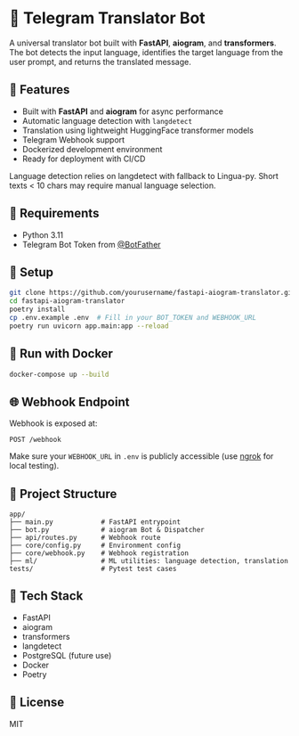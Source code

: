 # 🧠 Telegram Translator Bot

A universal translator bot built with **FastAPI**, **aiogram**, and **transformers**. The bot detects the input language, identifies the target language from the user prompt, and returns the translated message.

## 🚀 Features

- Built with **FastAPI** and **aiogram** for async performance
- Automatic language detection with `langdetect`
- Translation using lightweight HuggingFace transformer models
- Telegram Webhook support
- Dockerized development environment
- Ready for deployment with CI/CD

Language detection relies on langdetect with fallback to Lingua-py.
Short texts < 10 chars may require manual language selection.

## 🔧 Requirements

- Python 3.11
- Telegram Bot Token from [@BotFather](https://t.me/botfather)

## 💠 Setup

```bash
git clone https://github.com/yourusername/fastapi-aiogram-translator.git
cd fastapi-aiogram-translator
poetry install
cp .env.example .env  # Fill in your BOT_TOKEN and WEBHOOK_URL
poetry run uvicorn app.main:app --reload
```

## 🐳 Run with Docker

```bash
docker-compose up --build
```

## 🌐 Webhook Endpoint

Webhook is exposed at:

```
POST /webhook
```

Make sure your `WEBHOOK_URL` in `.env` is publicly accessible (use [ngrok](https://ngrok.com) for local testing).

## 📁 Project Structure

```
app/
├── main.py            # FastAPI entrypoint
├── bot.py             # aiogram Bot & Dispatcher
├── api/routes.py      # Webhook route
├── core/config.py     # Environment config
├── core/webhook.py    # Webhook registration
├── ml/                # ML utilities: language detection, translation
tests/                 # Pytest test cases
```

## 📆 Tech Stack

- FastAPI
- aiogram
- transformers
- langdetect
- PostgreSQL (future use)
- Docker
- Poetry

## 📜 License

MIT
